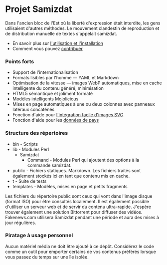 # Projet Samizdat

Dans l'ancien bloc de l'Est où la liberté d'expression était interdite, les gens utilisaient d'autres méthodes. Le mouvement clandestin de reproduction et de distribution manuelle de textes s'appelait samizdat.

* En savoir plus sur [l'utilisation et l'installation](installation/)
* Comment vous pouvez [contribuer](../contribute/)

### Points forts

* Support de l'internationalisation
* Formats lisibles par l'homme &mdash; YAML et Markdown
* Optimisation de la vitesse &mdash; images WebP automatiques, mise en cache intelligente du contenu généré, minimisation
* HTML5 sémantique et joliment formaté
* Modèles intelligents Mojolicious
* Mises en page automatiques à une ou deux colonnes avec panneaux latéraux concaténés
* Fonction d'aide pour [l'intégration facile d'images SVG](./icons/)
* Fonction d'aide pour les [données de pays](../../country/)

### Structure des répertoires

* bin - Scripts
* lib - Modules Perl
  * Samizdat
    * Command - Modules Perl qui ajoutent des options à la commande samizdat.
* public - Fichiers statiques. Markdown. Les fichiers traités sont également stockés ici en tant que contenu mis en cache.
* t - Suite de tests
* templates - Modèles, mises en page et petits fragments

Les fichiers du répertoire public sont ceux qui vont dans l'image disque (format ISO) pour être consultés localement. 
Il est également possible d'utiliser un serveur web et de servir du contenu ultra-rapide. J'espère trouver également une 
solution Bittorrent pour diffuser des vidéos. Fakenews.com utilisera Samizdat pendant une période et aura des mises à jour régulières.

### Piratage à usage personnel

Aucun matériel média ne doit être ajouté à ce dépôt. Considérez le code comme un outil pour emporter certains de vos contenus 
préférés lorsque vous passez du temps sur une île isolée.